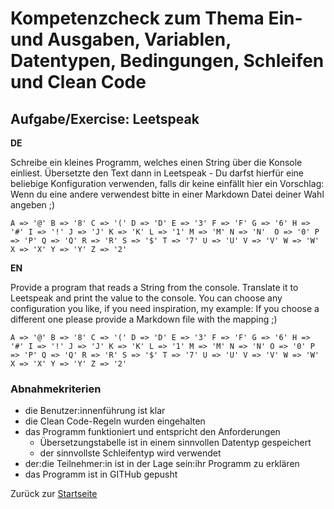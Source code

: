 # Kompetenzcheck zum Thema Ein- und Ausgaben, Variablen, Datentypen, Bedingungen, Schleifen und Clean Code

## Aufgabe/Exercise: Leetspeak

**DE**

Schreibe ein kleines Programm, welches einen String über die Konsole einliest. Übersetzte den Text dann in Leetspeak - Du darfst hierfür eine beliebige Konfiguration verwenden, falls dir keine einfällt hier ein Vorschlag: Wenn du eine andere verwendest bitte in einer Markdown Datei deiner Wahl angeben ;)

```
A => '@' B => '8' C => '(' D => 'D' E => '3' F => 'F' G => '6' H => '#' I => '!' J => 'J' K => 'K' L => '1' M => 'M' N => 'N'  O => '0' P => 'P' Q => 'Q' R => 'R' S => '$' T => '7' U => 'U' V => 'V' W => 'W' X => 'X' Y => 'Y' Z => '2'
```

**EN**

Provide a program that reads a String from the console. Translate it to Leetspeak and print the value to the console. You can choose any configuration you like, if you need inspiration, my example: If you choose a different one please provide a Markdown file with the mapping ;)

```
A => '@' B => '8' C => '(' D => 'D' E => '3' F => 'F' G => '6' H => '#' I => '!' J => 'J' K => 'K' L => '1' M => 'M' N => 'N' O => '0' P => 'P' Q => 'Q' R => 'R' S => '$' T => '7' U => 'U' V => 'V' W => 'W' X => 'X' Y => 'Y' Z => '2'
```

### Abnahmekriterien

- die Benutzer:innenführung ist klar
- die Clean Code-Regeln wurden eingehalten
- das Programm funktioniert und entspricht den Anforderungen
  - Übersetzungstabelle ist in einem sinnvollen Datentyp gespeichert
  - der sinnvollste Schleifentyp wird verwendet
- der:die Teilnehmer:in ist in der Lage sein:ihr Programm zu erklären
- das Programm ist in GITHub gepusht

Zurück zur [Startseite](README.md)
